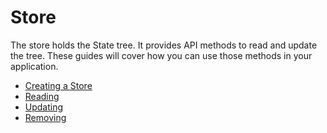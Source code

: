 # Store

The store holds the State tree. It provides API methods to read and update the tree. These
guides will cover how you can use those methods in your application.

* [Creating a Store](creating-a-store.md)
* [Reading](reading.md)
* [Updating](updating.md)
* [Removing](removing.md)
